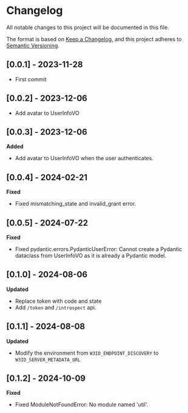 # Changelog

All notable changes to this project will be documented in this file.

The format is based on [Keep a Changelog](https://keepachangelog.com/en/1.0.0/), and this
project adheres to [Semantic Versioning](https://semver.org/spec/v2.0.0.html).

## [0.0.1] - 2023-11-28

-   First commit

## [0.0.2] - 2023-12-06

-   Add avatar to UserInfoVO

## [0.0.3] - 2023-12-06

**Added**

-   Add avatar to UserInfoVO when the user authenticates.

## [0.0.4] - 2024-02-21

**Fixed**

-   Fixed mismatching_state and invalid_grant error.

## [0.0.5] - 2024-07-22

**Fixed**

-   Fixed pydantic.errors.PydanticUserError: Cannot create a Pydantic dataclass from UserInfoVO as it is already a Pydantic model.

## [0.1.0] - 2024-08-06

**Updated**

-   Replace token with code and state
-   Add `/token` and `/introspect` api.

## [0.1.1] - 2024-08-08

**Updated**

-   Modify the environment from `W3ID_ENDPOINT_DISCOVERY` to `W3ID_SERVER_METADATA_URL`

## [0.1.2] - 2024-10-09

**Fixed**

-   Fixed ModuleNotFoundError: No module named 'util'.
